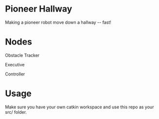# Pioneer Hallway

Making a pioneer robot move down a hallway -- fast!

# Nodes

Obstacle Tracker

Executive

Controller

# Usage

Make sure you have your own catkin workspace and use this repo as your src/ folder.